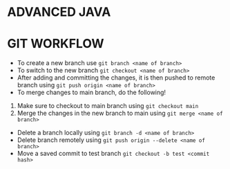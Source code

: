 # ADVANCED JAVA

# GIT WORKFLOW

- To create a new branch use `git branch <name of branch>`
- To switch to the new branch `git checkout <name of branch>`
- After adding and committing the changes, it is then pushed to remote branch using `git push origin <name of branch>`
- To merge changes to main branch, do the following!

1. Make sure to checkout to main branch using `git checkout main`
2. Merge the changes in the new branch to main using `git merge <name of branch>`

- Delete a branch locally using `git branch -d <name of branch>`
- Delete branch remotely using `git push origin --delete <name of branch>`
- Move a saved commit to test branch `git checkout -b test <commit hash>`
